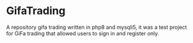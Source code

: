 # GifaTrading
A repository gifa trading written in php8 and mysqli5, it was a test project for GiFa trading that allowed users to sign in and register only.

